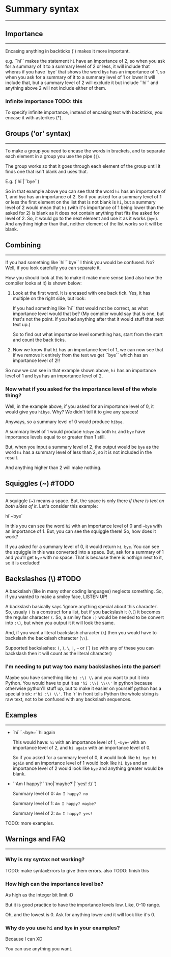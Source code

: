 # Summary syntax
------------------------------------

## Importance
------
Encasing anything in backticks (\`) makes it more important.

e.g.
\`\`hi\`\` makes the statement `hi` have an importance of 2, so when you ask for a summary of it to a summary level of 2 or less, it will include that wheras if you have \`bye\` that shows the word `bye` has an importance of 1, so when you ask for a summary of it to a summary level of 1 or lower it will include that, but a summary level of 2 will exclude it but include \`\`hi\`\` and anything above 2 will not include either of them.

### Infinite importance TODO: this
To specify infinite importance, instead of encasing text with backticks, you encase it with asterikes (\*).

## Groups ('or' syntax)
------
To make a group you need to encase the words in brackets, and to separate each element in a group you use the pipe (`|`).

The group works so that it goes through each element of the group until it finds one that isn't blank and uses that.

E.g. (\`hi\`|\`\`bye\`\`)

So in that example above you can see that the word `hi` has an importance of 1, and `bye` has an importance of 2. So if you asked for a summary level of 1 or less the first element on the list that is not blank is `hi`, but a summary level of 2 would mean that `hi` (with it's importance of 1 being lower than the asked for 2) is blank as it does not contain anything that fits the asked for level of 2. So, it would go to the next element and use it as it works (`bye`). And anything higher than that, neither element of the list works so it will be blank.

## Combining
------

If you had something like \`hi\`\`\`bye\`\` I think you would be confused. No? Well, if you look carefully you can separate it.

How you should look at this to make it make more sense (and also how the compiler looks at it) is shown below:

1. Look at the first word. It is encased with one back tick. Yes, it has multiple on the right side, but look:

    If you had something like \`hi\`\` that would not be correct, as what importance level would that be? (My compiler would say that is one, but that's not the point. If you had anything after that it would stuff that next text up.)

    So to find out what importance level something has, start from the start and count the back ticks.

2. Now we know that `hi` has an importance level of 1, we can now see that if we remove it entirely from the text we get \`\`bye\`\` which has an importance level of 2!!

So now we can see in that example shown above, `hi` has an importance level of 1 and `bye` has an importance level of 2.

### Now what if you asked for the importance level of the whole thing?

Well, in the example above, if you asked for an importance level of 0, it would give you `hibye`. Why? We didn't tell it to give any spaces!

Anyways, so a summary level of 0 would produce `hibye`.

A summary level of 1 would produce `hibye` as both `hi` and `bye` have importance levels equal to or greater than 1 still.

But, when you input a summary level of 2, the output would be `bye` as the word `hi` has a summary level of less than 2, so it is not included in the result.

And anything higher than 2 will make nothing.

## Squiggles (~) #TODO
------
A squiggle (~) means a space. But, the space is only there *if there is text on both sides of it*. Let's consider this example:

hi\`~bye\`

In this you can see the word `hi` with an importance level of 0 and `~bye` with an importance of 1. But, you can see the squiggle there! So, how does it work?

If you asked for a summary level of 0, it would return `hi bye`. You can see the squiggle in this was converted into a space. But, ask for a summary of 1 and you'll get `bye` with no space. That is because there is nothign next to it, so it is excluded!

## Backslashes (\\) #TODO
A backslash (like in many other coding languages) neglects something. So, if you wanted to make a smiley face, LISTEN UP!

A backslash basically says 'ignore anything special about this character'. So, usualy `(` is a construct for a list, but if you backslash it (`\(`) it becomes the regular character `(`. So, a smiley face `:)` would be needed to be convert into `:\)`, but when you output it it will look the same.

And, if you want a literal backslash character (`\`) then you would have to backslash the backslash character (`\\`).

Supported backslashes: `(`, `)`, `\`, `|`, `~` or (\`) (so with any of these you can backslash then it will count as the literal character)

### I'm needing to put way too many backslashes into the parser!
Maybe you have something like `hi :\) \\` and you want to put it into Python. You would have to put it as `'hi :\\) \\\\'` in python because otherwise python'll stuff up, but to make it easier on yourself python has a special trick: `r'hi :\) \\'`. The 'r' in front tells Python the whole string is raw text, not to be confused with any backslash sequences.

## Examples
------
 - \`hi\`\`\`~bye~\`\`hi again

    This would have: `hi` with an importance level of 1, `~bye~` with an importance level of 2, and `hi again` with an importance level of 0.

    So if you asked for a summary level of 0, it would look like `hi bye hi again` and an importance level of 1 would look like `hi bye` and an importance level of 2 would look like `bye` and anything greater would be blank.

 - \`\`Am I happy? \`\`(no|\`maybe?\`|\`\`yes! :\\)\`\`)

    Summary level of 0: `Am I happy? no`

    Summary level of 1: `Am I happy? maybe?`

    Summary level of 2: `Am I happy? yes!`

TODO: more examples.

## Warnings and FAQ
------

### Why is my syntax not working?
TODO: make syntaxErrors to give them errors.
also TODO: finish this

### How high can the importance level be?
As high as the integer bit limit :D

But it is good practice to have the importance levels low. Like, 0-10 range.

Oh, and the lowest is 0. Ask for anything lower and it will look like it's 0.

### Why do you use `hi` and `bye` in your examples?
Because I can XD

You can use anything you want.
